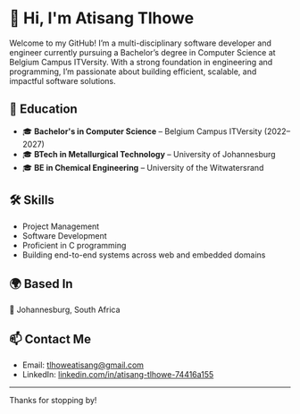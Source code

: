 # 👋 Hi, I'm Atisang Tlhowe

Welcome to my GitHub! I’m a multi-disciplinary software developer and engineer currently pursuing a Bachelor’s degree in Computer Science at Belgium Campus ITVersity. With a strong foundation in engineering and programming, I’m passionate about building efficient, scalable, and impactful software solutions.

## 🧠 Education
- 🎓 **Bachelor's in Computer Science** – Belgium Campus ITVersity (2022–2027)
- 🎓 **BTech in Metallurgical Technology** – University of Johannesburg
- 🎓 **BE in Chemical Engineering** – University of the Witwatersrand

## 🛠️ Skills
- Project Management  
- Software Development  
- Proficient in C programming  
- Building end-to-end systems across web and embedded domains  

## 🌍 Based In
📍 Johannesburg, South Africa

## 📫 Contact Me
- Email: [tlhoweatisang@gmail.com](mailto:tlhoweatisang@gmail.com)
- LinkedIn: [linkedin.com/in/atisang-tlhowe-74416a155](https://www.linkedin.com/in/atisang-tlhowe-74416a155)

---

Thanks for stopping by!
